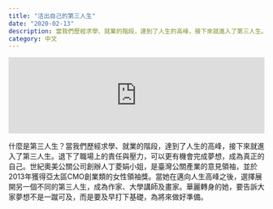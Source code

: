 ```yaml
---
title: "活出自己的第三人生"
date: "2020-02-13"
description: 當我們歷經求學、就業的階段，達到了人生的高峰，接下來就進入了第三人生。
category: 中文
---
```


<iframe width="100%" src="https://www.youtube.com/embed/Df7MV43453Q" frameborder="0" allowfullscreen></iframe>

什麼是第三人生？當我們歷經求學、就業的階段，達到了人生的高峰，接下來就進入了第三人生。退下了職場上的責任與壓力，可以更有機會完成夢想，成為真正的自己。世紀奧美公關公司創辦人丁菱娟小姐，是臺灣公關產業的意見領袖，並於2013年獲得亞太區CMO創業類的女性領袖獎。當她在邁向人生高峰之後，選擇展開另一個不同的第三人生，成為作家、大學講師及畫家。華麗轉身的她，要告訴大家夢想不是一蹴可及，而是要及早打下基礎，為將來做好準備。